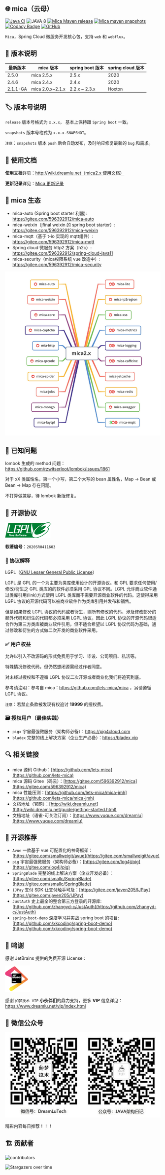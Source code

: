 ## 🌐 mica（云母）
[![Java CI](https://github.com/lets-mica/mica/workflows/Java%20CI/badge.svg)](https://github.com/lets-mica/mica/actions)
![JAVA 8](https://img.shields.io/badge/JDK-1.8+-brightgreen.svg)
[![Mica Maven release](https://img.shields.io/nexus/r/https/oss.sonatype.org/net.dreamlu/mica-bom.svg?style=flat-square)](https://mvnrepository.com/artifact/net.dreamlu/mica-bom)
[![Mica maven snapshots](https://img.shields.io/nexus/s/https/oss.sonatype.org/net.dreamlu/mica-bom.svg?style=flat-square)](https://oss.sonatype.org/content/repositories/snapshots/net/dreamlu/)
[![Codacy Badge](https://app.codacy.com/project/badge/Grade/1d1253221f524945882ff480351cfa6b)](https://www.codacy.com/gh/lets-mica/mica/dashboard?utm_source=github.com&amp;utm_medium=referral&amp;utm_content=lets-mica/mica&amp;utm_campaign=Badge_Grade)
[![GitHub](https://img.shields.io/github/license/lets-mica/mica.svg?style=flat-square)](https://github.com/lets-mica/mica/blob/master/LICENSE)

`Mica`，Spring Cloud 微服务开发核心包，支持 `web` 和 `webflux`。

## 🔖 版本说明
| 最新版本     | mica 版本         | spring boot 版本  | spring cloud 版本 |
| ----------- | ---------------- | ---------------- | ----------------- |
| 2.5.0       | mica 2.5.x       | 2.5.x            | 2020              |
| 2.4.6       | mica 2.4.x       | 2.4.x            | 2020              |
| 2.1.1-GA    | mica 2.0.x~2.1.x | 2.2.x ~ 2.3.x    | Hoxton            |

## 🏷️ 版本号说明
`release` 版本号格式为 `x.x.x`， 基本上保持跟 `Spring boot` 一致。

`snapshots` 版本号格式为 `x.x.x-SNAPSHOT`。

`注意`：`snapshots` 版本 `push` 后会自动发布，及时响应修复最新的 `bug` 和需求。

## 📝 使用文档
**使用文档**详见：[http://wiki.dreamlu.net（mica2.x 使用文档）](http://wiki.dreamlu.net/guide/getting-started.html)

**更新记录**详见：[Mica 更新记录](CHANGELOG.md)

## 🌱 mica 生态
- mica-auto (Spring boot starter 利器): https://gitee.com/596392912/mica-auto
- mica-weixin（jfinal weixin 的 spring boot starter）: https://gitee.com/596392912/mica-weixin
- mica-mqtt（基于 t-io 实现的 mqtt组件）: https://gitee.com/596392912/mica-mqtt
- Spring cloud 微服务 http2 方案（h2c）: https://gitee.com/596392912/spring-cloud-java11
- mica-security（mica权限系统 vue 改造中）: https://gitee.com/596392912/mica-security

![mica 2.x 模块图](docs/img/mica2.x-open.jpg)

## 🐛 已知问题
lombok 生成的 method 问题：https://github.com/rzwitserloot/lombok/issues/1861

对于 xX 类属性名，第一个小写，第二个大写的 bean 属性名，Map -> Bean 或 Bean -> Map 存在问题。

不打算做兼容，待 lombok 新版修复。

## 📌 开源协议
![LGPL v3](docs/img/lgplv3-147x51.png) 

**软著编号**：`2020SR0411603`

### 📄 协议解释
LGPL（[GNU Lesser General Public License](http://www.gnu.org/licenses/lgpl.html)）

LGPL 是 GPL 的一个为主要为类库使用设计的开源协议。和 GPL 要求任何使用/修改/衍生之 GPL 类库的的软件必须采用 GPL 协议不同。LGPL 允许商业软件通过类库引用(link)方式使用 LGPL 类库而不需要开源商业软件的代码。这使得采用 LGPL 协议的开源代码可以被商业软件作为类库引用并发布和销售。

但是如果修改 LGPL 协议的代码或者衍生，则所有修改的代码，涉及修改部分的额外代码和衍生的代码都必须采用 LGPL 协议。因此 LGPL 协议的开源代码很适合作为第三方类库被商业软件引用，但不适合希望以 LGPL 协议代码为基础，通过修改和衍生的方式做二次开发的商业软件采用。

### ✅ 用户权益
允许以引入不改源码的形式免费用于学习、毕设、公司项目、私活等。

特殊情况修改代码，但仍然想闭源需经过作者同意。

对未经过授权和不遵循 LGPL 协议二次开源或者商业化我们将追究到底。

参考请注明：参考自 mica：https://github.com/lets-mica/mica ，另请遵循 LGPL 协议。

`注意`：若禁止条款被发现有权追讨 **19999** 的授权费。

### 🗃️ 授权用户（最佳实践）
- `pigx` 宇宙最强微服务（架构师必备）：https://pig4cloud.com
- `bladex` 完整的线上解决方案（企业生产必备）：https://bladex.vip

## 🔍️ 相关链接
- mica 源码 Github：[https://github.com/lets-mica](https://github.com/lets-mica)
- mica 源码 Gitee（码云）：[https://gitee.com/596392912/mica](https://gitee.com/596392912/mica)
- mica 性能压测：[https://github.com/lets-mica/mica-jmh](https://github.com/lets-mica/mica-jmh)
- 文档地址（官网）：[http://wiki.dreamlu.net](http://wiki.dreamlu.net/guide/getting-started.html)
- 文档地址（语雀-可关注订阅）：[https://www.yuque.com/dreamlu](https://www.yuque.com/dreamlu)

## 🍻 开源推荐
- `Avue` 一款基于 vue 可配置化的神奇框架：[https://gitee.com/smallweigit/avue](https://gitee.com/smallweigit/avue)
- `pig` 宇宙最强微服务（架构师必备）：[https://gitee.com/log4j/pig](https://gitee.com/log4j/pig)
- `SpringBlade` 完整的线上解决方案（企业开发必备）：[https://gitee.com/smallc/SpringBlade](https://gitee.com/smallc/SpringBlade)
- `IJPay` 支付 SDK 让支付触手可及：[https://gitee.com/javen205/IJPay](https://gitee.com/javen205/IJPay)
- `JustAuth` 史上最全的整合第三方登录的开源库: [https://github.com/zhangyd-c/JustAuth](https://github.com/zhangyd-c/JustAuth)
- `spring-boot-demo` 深度学习并实战 spring boot 的项目: [https://github.com/xkcoding/spring-boot-demo](https://github.com/xkcoding/spring-boot-demo)

## 💚 鸣谢
感谢 JetBrains 提供的免费开源 License：

[![JetBrains](docs/img/jetbrains.png)](https://www.jetbrains.com/?from=mica)

感谢 `如梦技术 VIP` **小伙伴们**的鼎力支持，更多 **VIP** 信息详见：https://www.dreamlu.net/vip/index.html

## 📱 微信公众号

![如梦技术](docs/img/dreamlu-weixin.jpg)

精彩内容每日推荐！！！

## 🏗️ 贡献者
![contributors](https://whnb.wang/contributors/596392912/mica)

![Stargazers over time](https://whnb.wang/img/596392912/mica)
